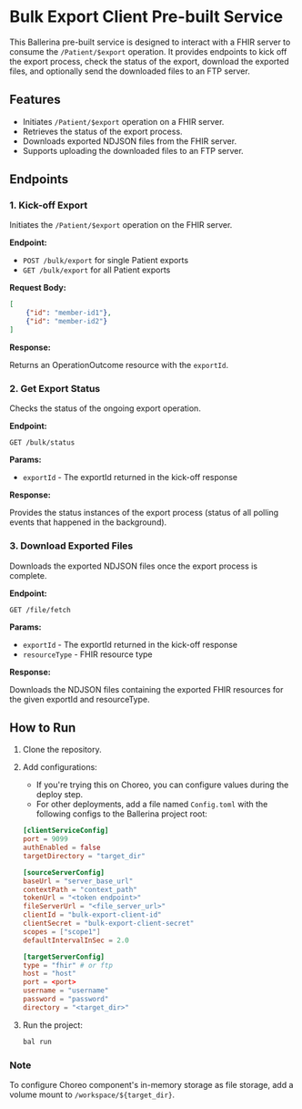 # Bulk Export Client Pre-built Service

This Ballerina pre-built service is designed to interact with a FHIR server to consume the `/Patient/$export` operation. It provides endpoints to kick off the export process, check the status of the export, download the exported files, and optionally send the downloaded files to an FTP server.

## Features

- Initiates `/Patient/$export` operation on a FHIR server.
- Retrieves the status of the export process.
- Downloads exported NDJSON files from the FHIR server.
- Supports uploading the downloaded files to an FTP server.

## Endpoints

### 1. Kick-off Export

Initiates the `/Patient/$export` operation on the FHIR server.

**Endpoint:**

- `POST /bulk/export` for single Patient exports
- `GET /bulk/export` for all Patient exports

**Request Body:**

```json
[
    {"id": "member-id1"},
    {"id": "member-id2"}
]
```

**Response:**

Returns an OperationOutcome resource with the `exportId`.

### 2. Get Export Status

Checks the status of the ongoing export operation.

**Endpoint:**

`GET /bulk/status`

**Params:**

- `exportId` - The exportId returned in the kick-off response

**Response:**

Provides the status instances of the export process (status of all polling events that happened in the background).

### 3. Download Exported Files

Downloads the exported NDJSON files once the export process is complete.

**Endpoint:**

`GET /file/fetch`

**Params:**

- `exportId` - The exportId returned in the kick-off response
- `resourceType` - FHIR resource type

**Response:**

Downloads the NDJSON files containing the exported FHIR resources for the given exportId and resourceType.

## How to Run

1. Clone the repository.

2. Add configurations:

    - If you're trying this on Choreo, you can configure values during the deploy step.
    - For other deployments, add a file named `Config.toml` with the following configs to the Ballerina project root:

    ```toml
    [clientServiceConfig]
    port = 9099
    authEnabled = false
    targetDirectory = "target_dir"

    [sourceServerConfig]
    baseUrl = "server_base_url"
    contextPath = "context_path"
    tokenUrl = "<token endpoint>"
    fileServerUrl = "<file_server_url>"
    clientId = "bulk-export-client-id"
    clientSecret = "bulk-export-client-secret"
    scopes = ["scope1"]
    defaultIntervalInSec = 2.0

    [targetServerConfig]
    type = "fhir" # or ftp
    host = "host"
    port = <port>
    username = "username"
    password = "password"
    directory = "<target_dir>"
    ```

3. Run the project:

    ```sh
    bal run
    ```

### Note

To configure Choreo component's in-memory storage as file storage, add a volume mount to `/workspace/${target_dir}`.
